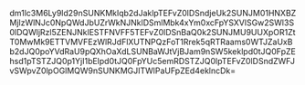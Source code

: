 dm1lc3M6Ly9ld29nSUNKMklqb2dJaklpTEFvZ0lDSndjeUk2SUNJM01HNXBZMjlzWlNJc0NpQWdJbUZrWkNJNklDSmlMbk4xYm0xcFpYSXVlSGw2SWl3S0lDQWljRzl5ZENJNklESTFNVFF5TEFvZ0lDSnBaQ0k2SUNJMU9UUXpOR1ZtT0MwMk9ETTVMVFEzWlRJdFlXUTNPQzFoT1Rrek5qRTRaams0WTJZaUxBb2dJQ0poYVdRaU9pQXhOaXdLSUNBaWJtVjBJam9nSW5keklpd0tJQ0FpZEhsd1pTSTZJQ0p1YjI1bElpd0tJQ0FpYUc5emRDSTZJQ0lpTEFvZ0lDSndZWFJvSWpvZ0lpOGlMQW9nSUNKMGJITWlPaUFpZEd4eklncDk=
